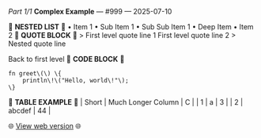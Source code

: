 *Part 1/1*
**Complex Example** — \#999 — 2025\-07\-10

📰 **NESTED LIST** 📰
• Item 1
  • Sub Item 1
    • Sub Sub Item 1
      • Deep Item
• Item 2
📰 **QUOTE BLOCK** 📰
\> First level quote line 1 First level quote line 2
\> Nested quote line

Back to first level
📰 **CODE BLOCK** 📰
```
fn greet\(\) \{
    println\!\("Hello, world\!"\);
\}
```
📰 **TABLE EXAMPLE** 📰
| Short | Much Longer Column | C  |
| 1     | a                  | 3  |
| 2     | abcdef             | 44 |

🌐 [View web version](https://this-week-in-rust.org/blog/2025/07/10/this-week-in-rust-999/) 🌐
